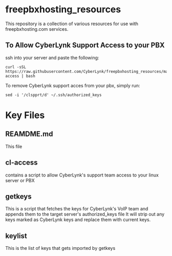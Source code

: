 # freepbxhosting_resources
This repository is a collection of various resources for use with freepbxhosting.com services.

## **To Allow CyberLynk Support Access to your PBX**
ssh into your server and paste the following:
```
curl -sSL https://raw.githubusercontent.com/CyberLynk/freepbxhosting_resources/main/cl-access | bash
```
To remove CyberLynk support acces from your pbx, simply run:
```
sed -i '/clspprt/d' ~/.ssh/authorized_keys 
```
# Key Files

## REAMDME.md
This file

## cl-access
contains a script to allow CyberLynk's support team access to your linux server or PBX

## getkeys
This is a script that fetches the keys for CyberLynk's VoIP team and appends them to the target server's authorized_keys file
It will strip out any keys marked as CyberLynk keys and replace them with current keys.

## keylist
This is the list of keys that gets imported by getkeys
